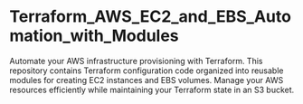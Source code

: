 # Terraform_AWS_EC2_and_EBS_Automation_with_Modules
Automate your AWS infrastructure provisioning with Terraform. This repository contains Terraform configuration code organized into reusable modules for creating EC2 instances and EBS volumes. Manage your AWS resources efficiently while maintaining your Terraform state in an S3 bucket.
